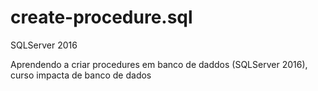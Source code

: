 # create-procedure.sql
SQLServer 2016

Aprendendo a criar procedures em banco de daddos (SQLServer 2016), curso impacta de banco de dados
